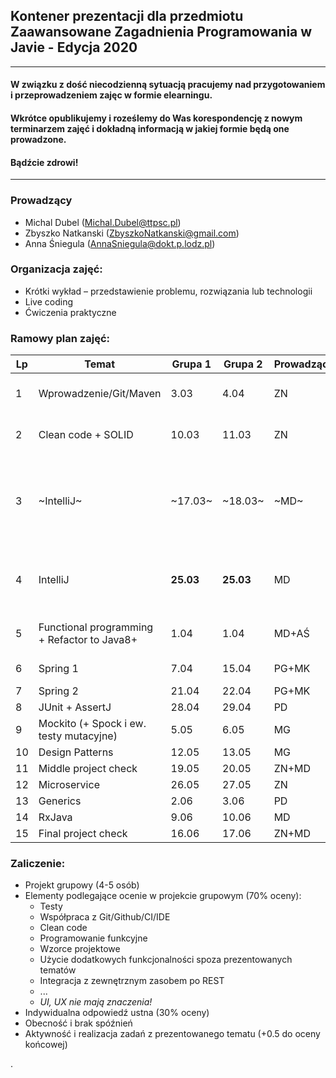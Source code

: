 ## Kontener prezentacji dla przedmiotu Zaawansowane Zagadnienia Programowania w Javie - Edycja 2020

---
#### W związku z dość niecodzienną sytuacją pracujemy nad przygotowaniem i przeprowadzeniem zajęc w formie elearningu.
#### Wkrótce opublikujemy i roześlemy do Was korespondencję z nowym terminarzem zajęć i dokładną informacją w jakiej formie będą one prowadzone. 
#### Bądźcie zdrowi! 
---

### Prowadzący 
- Michal Dubel (Michal.Dubel@ttpsc.pl)
- Zbyszko Natkanski (ZbyszkoNatkanski@gmail.com)
- Anna Śniegula (AnnaSniegula@dokt.p.lodz.pl)

### Organizacja zajęć:
- Krótki wykład – przedstawienie problemu, rozwiązania lub technologii
- Live coding
- Ćwiczenia praktyczne

### Ramowy plan zajęć: 
Lp | Temat | Grupa 1 | Grupa 2 | Prowadzący | Uwagi
--- | --- | --- | --- | --- | --- 
1 | Wprowadzenie/Git/Maven | 3.03 | 4.04 | ZN | [Zadania do wykonania](https://github.com/zzpj/pl-java2020/blob/master/Git-Maven.md)
2 | Clean code + SOLID | 10.03 | 11.03 | ZN | [Zadania do wykonania](https://github.com/zzpj/solid2020)
3 | ~IntelliJ~  | ~17.03~ | ~18.03~ | ~MD~ | Zajęcia odwołane - nowy termin **25.03 godz. 8:00**
4 | IntelliJ | **25.03** | **25.03** | MD | [Spotkanie online MS Teams godz. 8.00](https://teams.microsoft.com/l/meetup-join/19%3ameeting_YjRjNzVjOWUtMmY3NC00NTI5LTgxYWItM2RjZGMxMDdkZWYz%40thread.v2/0?context=%7b%22Tid%22%3a%22d45aa837-ddf8-4961-8af6-240f41de1976%22%2c%22Oid%22%3a%22720fcadd-239e-4413-ad0a-208ce454bb5a%22%7d)
5 | Functional programming + Refactor to Java8+ | 1.04 | 1.04 | MD+AŚ | (Spotkanie online MS Team)
6 | Spring 1  | 7.04 | 15.04 | PG+MK | ferie wiosenne
7 | Spring 2 | 21.04 | 22.04 | PG+MK |
8 | JUnit + AssertJ | 28.04 | 29.04 | PD |
9 | Mockito (+ Spock i ew. testy mutacyjne) | 5.05 | 6.05 | MG | 
10 | Design Patterns | 12.05 | 13.05 | MG |
11 | Middle project check | 19.05 | 20.05 | ZN+MD |
12 | Microservice | 26.05 | 27.05 | ZN |
13 | Generics | 2.06 | 3.06 | PD |
14 | RxJava | 9.06 | 10.06 | MD |
15 | Final project check | 16.06 | 17.06 | ZN+MD |


### Zaliczenie:
- Projekt grupowy (4-5 osób)
- Elementy podlegające ocenie w projekcie grupowym (70% oceny):
  - Testy
  - Współpraca z Git/Github/CI/IDE
  - Clean code
  - Programowanie funkcyjne
  - Wzorce projektowe
  - Użycie dodatkowych funkcjonalności spoza prezentowanych tematów
  - Integracja z zewnętrznym zasobem po REST
  - ...
  - *UI, UX nie mają znaczenia!*
- Indywidualna odpowiedź ustna (30% oceny)
- Obecność i brak spóźnień
- Aktywność i realizacja zadań z prezentowanego tematu (+0.5 do oceny końcowej)



.
